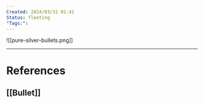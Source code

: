```yaml
---
Created: 2024/03/31 01:41
Status: fleeting
"Tags:":
---
```

![[pure-silver-bullets.png]]

---
# References
## [[Bullet]]